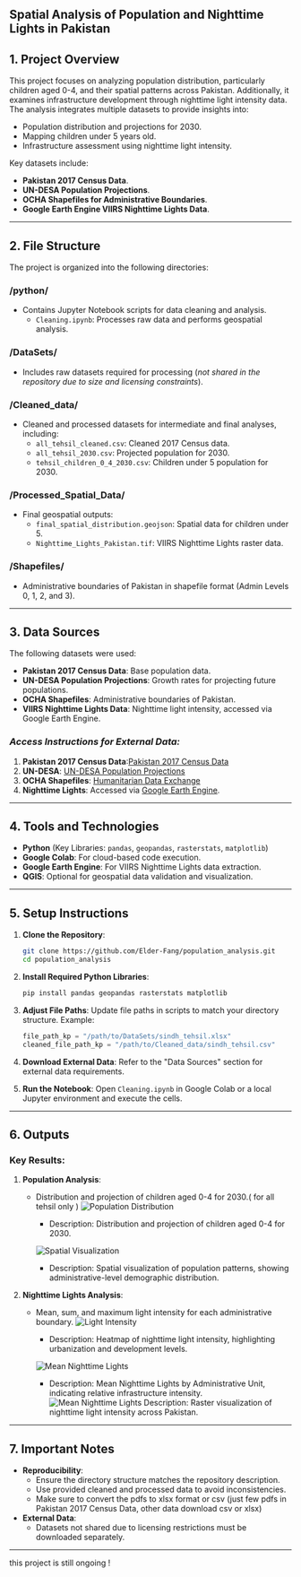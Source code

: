  **Spatial Analysis of Population and Nighttime Lights in Pakistan**
---

## **1. Project Overview**
This project focuses on analyzing population distribution, particularly children aged 0-4, and their spatial patterns across Pakistan. Additionally, it examines infrastructure development through nighttime light intensity data. The analysis integrates multiple datasets to provide insights into:

- Population distribution and projections for 2030.
- Mapping children under 5 years old.
- Infrastructure assessment using nighttime light intensity.

Key datasets include:
- **Pakistan 2017 Census Data**.
- **UN-DESA Population Projections**.
- **OCHA Shapefiles for Administrative Boundaries**.
- **Google Earth Engine VIIRS Nighttime Lights Data**.

---

## **2. File Structure**
The project is organized into the following directories:

### **/python/**
- Contains Jupyter Notebook scripts for data cleaning and analysis.
  - `Cleaning.ipynb`: Processes raw data and performs geospatial analysis.

### **/DataSets/**
- Includes raw datasets required for processing (*not shared in the repository due to size and licensing constraints*).

### **/Cleaned_data/**
- Cleaned and processed datasets for intermediate and final analyses, including:
  - `all_tehsil_cleaned.csv`: Cleaned 2017 Census data.
  - `all_tehsil_2030.csv`: Projected population for 2030.
  - `tehsil_children_0_4_2030.csv`: Children under 5 population for 2030.

### **/Processed_Spatial_Data/**
- Final geospatial outputs:
  - `final_spatial_distribution.geojson`: Spatial data for children under 5.
  - `Nighttime_Lights_Pakistan.tif`: VIIRS Nighttime Lights raster data.

### **/Shapefiles/**
- Administrative boundaries of Pakistan in shapefile format (Admin Levels 0, 1, 2, and 3).

---

## **3. Data Sources**
The following datasets were used:

- **Pakistan 2017 Census Data**: Base population data.
- **UN-DESA Population Projections**: Growth rates for projecting future populations.
- **OCHA Shapefiles**: Administrative boundaries of Pakistan.
- **VIIRS Nighttime Lights Data**: Nighttime light intensity, accessed via Google Earth Engine.

### *Access Instructions for External Data:*
1. **Pakistan 2017 Census Data**:[Pakistan 2017 Census Data](https://population.un.org/wpp/)
2. **UN-DESA**: [UN-DESA Population Projections](https://population.un.org/wpp/downloads)
3. **OCHA Shapefiles**: [Humanitarian Data Exchange](https://data.humdata.org/dataset/cod-ab-pak)
4. **Nighttime Lights**: Accessed via [Google Earth Engine](https://developers.google.com/earth-engine/datasets/catalog/NOAA_VIIRS_DNB_ANNUAL_V22).

---

## **4. Tools and Technologies**
- **Python** (Key Libraries: `pandas`, `geopandas`, `rasterstats`, `matplotlib`)
- **Google Colab**: For cloud-based code execution.
- **Google Earth Engine**: For VIIRS Nighttime Lights data extraction.
- **QGIS**: Optional for geospatial data validation and visualization.

---

## **5. Setup Instructions**
1. **Clone the Repository**:
   ```bash
   git clone https://github.com/Elder-Fang/population_analysis.git
   cd population_analysis
   ```

2. **Install Required Python Libraries**:
   ```bash
   pip install pandas geopandas rasterstats matplotlib
   ```

3. **Adjust File Paths**:
   Update file paths in scripts to match your directory structure. Example:
   ```python
   file_path_kp = "/path/to/DataSets/sindh_tehsil.xlsx"
   cleaned_file_path_kp = "/path/to/Cleaned_data/sindh_tehsil.csv"
   ```

4. **Download External Data**:
   Refer to the "Data Sources" section for external data requirements.

5. **Run the Notebook**:
   Open `Cleaning.ipynb` in Google Colab or a local Jupyter environment and execute the cells.

---

## **6. Outputs**
### **Key Results**:
1. **Population Analysis**:
   - Distribution and projection of children aged 0-4 for 2030.( for all tehsil only )
     ![Population Distribution](images/un-desa.jpg)
     - Description: Distribution and projection of children aged 0-4 for 2030.

     ![Spatial Visualization](images/spatial-dist.jpg)
     - Description: Spatial visualization of population patterns, showing administrative-level demographic distribution.

2. **Nighttime Lights Analysis**:
   - Mean, sum, and maximum light intensity for each administrative boundary.
     ![Light Intensity](images/lighttime.jpg)
     - Description: Heatmap of nighttime light intensity, highlighting urbanization and development levels.

     ![Mean Nighttime Lights](images/mean-lighttime.jpg)
     - Description: Mean Nighttime Lights by Administrative Unit, indicating relative infrastructure intensity.
     ![Mean Nighttime Lights](images/night-light.jpg)
     Description: Raster visualization of nighttime light intensity across Pakistan.

---

## **7. Important Notes**
- **Reproducibility**:
  - Ensure the directory structure matches the repository description.
  - Use provided cleaned and processed data to avoid inconsistencies.
  - Make sure to convert the pdfs to xlsx format or csv (just few pdfs in Pakistan 2017 Census Data, other data download csv or xlsx)
- **External Data**:
  - Datasets not shared due to licensing restrictions must be downloaded separately.

---
this project is still ongoing !
